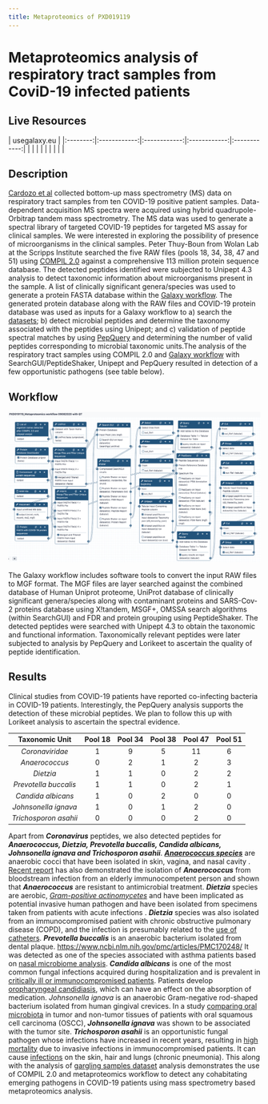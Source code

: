 ```yaml
---
title: Metaproteomics of PXD019119
---
```


# Metaproteomics analysis of respiratory tract samples from CoviD-19 infected patients

## Live Resources

| usegalaxy.eu |
|:--------:|:------------:|:------------:|:------------:|:------------:|
| <FlatShield label="data library" message="view" href="https://usegalaxy.eu/library/list#folders/F9ae5f5ec2d597409" alt="Raw data from data library" /> |
| <FlatShield label="Input data" message="view" href="https://usegalaxy.eu/u/pratikjagtap/h/pxd019119inputmetaproteomics-09022020" alt="Raw data plus auxillary data" /> |
|
| <FlatShield label="Result history" message="view" href="https://usegalaxy.eu/u/subina/h/pxd019119searchmetaproteomics-09082020" alt="Galaxy history" /> |
| <FlatShield label="workflow" message="run" href="https://usegalaxy.eu/u/subina/w/pxd019119metaproteomics-workflow-09082020-with-qt" alt="Galaxy workflow" /> |


## Description

[Cardozo et al](https://www.researchsquare.com/article/rs-28883/v1) collected bottom-up mass spectrometry (MS) data on respiratory tract samples from ten COVID-19 
positive patient samples. Data-dependent acquisition MS spectra were acquired using hybrid quadrupole-Orbitrap tandem mass spectrometry. The MS data was used to generate 
a spectral library of targeted COVID-19 peptides for targeted MS assay for clinical samples. We were interested in exploring the possibility of presence of microorganisms 
in the clinical samples. Peter Thuy-Boun from Wolan Lab at the Scripps Institute searched the five RAW files (pools 18, 34, 38, 47 and 51) using 
[COMPIL 2.0](https://pubs.acs.org/doi/10.1021/acs.jproteome.8b00722) against a comprehensive 113 million protein sequence database. The detected peptides identified 
were subjected to Unipept 4.3 analysis to detect taxonomic information about microorganisms present in the sample. A list of clinically significant genera/species was 
used to generate a protein FASTA database within the [Galaxy workflow](https://usegalaxy.eu/u/subina/w/pxd019119metaproteomics-workflow-09082020-with-qt). The generated 
protein database along with the RAW files and COVID-19 protein database was used as inputs for a Galaxy workflow to a) search 
the [datasets](https://usegalaxy.eu/u/pratikjagtap/h/pxd019119inputmetaproteomics-09022020); b) detect microbial peptides and determine the taxonomy associated with the 
peptides using Unipept; and c) validation of peptide spectral matches by using [PepQuery](https://genome.cshlp.org/content/early/2019/01/04/gr.235028.118) and determining 
the number of valid peptides corresponding to microbial taxonomic units.The analysis of the respiratory tract samples using COMPIL 2.0 and 
[Galaxy workflow](https://usegalaxy.eu/u/subina/w/pxd019119metaproteomics-workflow-09082020-with-qt) with SearchGUI/PeptideShaker, Unipept and PepQuery resulted in detection 
of a few opportunistic pathogens (see table below).

## Workflow

![](./img/wf.png)

The Galaxy workflow includes software tools to convert the input RAW files to MGF format. The MGF files are layer searched against the combined database of Human Uniprot proteome, 
UniProt database of clinically significant genera/species along with contaminant proteins and SARS-Cov-2 proteins database using X!tandem, MSGF+, OMSSA search algorithms (within SearchGUI) 
and FDR and protein grouping using PeptideShaker. The detected peptides were searched with Unipept 4.3 to obtain the taxonomic and functional information. Taxonomically relevant peptides 
were later subjected to analysis by PepQuery and Lorikeet to ascertain the quality of peptide identification.



## Results

Clinical studies from COVID-19 patients have reported co-infecting bacteria in COVID-19 patients. Interestingly, the PepQuery analysis supports the detection of these microbial peptides. 
We plan to follow this up with Lorikeet analysis to ascertain the spectral evidence. 

|    Taxonomic Unit     | Pool 18 | Pool 34 | Pool 38 |  Pool 47 | Pool 51 |
|:---------------------:|:-------:|:-------:|:-------:|:--------:|:-------:|
|    *Coronaviridae*    |    1    |    9    |    5    |    11    |    6    |
|     *Anaerococcus*    |    0    |    2    |    1    |     2    |    3    |
|       *Dietzia*       |    1    |    1    |    0    |     2    |    2    |
| *Prevotella buccalis* |    1    |    1    |    0    |     2    |    1    |
|   *Candida albicans*  |    1    |    0    |    2    |     0    |    0    |
|  *Johnsonella ignava* |    1    |    0    |    1    |     2    |    0    |
| *Trichosporon asahii* |    0    |    0    |    0    |     2    |    0    |


Apart from **_Coronavirus_** peptides, we also detected peptides for **_Anaerococcus, Dietzia, Prevotella buccalis, Candida albicans, Johnsonella ignava and Trichosporon asahii_**.
[**_Anaerococcus species_**](https://doi.org/10.1099/00207713-51-4-1521) are anaerobic cocci that have been isolated in skin, vagina, and nasal cavity . [Recent report](https://doi.org/10.1016/j.anaerobe.2019.102130) 
has also demonstrated the isolation of **_Anaerococcus_** from bloodstream infection from an elderly immunocompetent person and shown that **_Anaerococcus_** are resistant to antimicrobial treatment. 
**_Dietzia_** species are aerobic, [*Gram-positive actinomycetes*](https://doi.org/10.1111/j.1574-695X.2008.00513.x) and have been implicated as potential invasive human pathogen and have been isolated from specimens taken from patients with acute infections . **_Dietzia_** species was also isolated from an immunocompromised patient with chronic obstructive pulmonary disease (COPD), and the infection is presumably related to the [use of catheters](https://doi.org/10.1086/313490). **_Prevotella buccalis_** is an anaerobic bacterium isolated from dental plaque. https://www.ncbi.nlm.nih.gov/pmc/articles/PMC170248/ It was detected as one of the species associated with asthma patients based on [nasal microbiome analysis](https://www.ncbi.nlm.nih.gov/pmc/articles/PMC6123291/). **_Candida albicans_** 
is one of the most common fungal infections acquired during hospitalization and is prevalent in [critically ill or immunocompromised patients](https://cmr.asm.org/content/24/1/141). Patients develop [oropharyngeal candidiasis](https://doi.org/10.1099/jmm.0.045054-0),
which can have an effect on the absorption of medication. *Johnsonella ignava* is an anaerobic Gram-negative rod-shaped bacterium isolated from human gingival crevices. In a study [comparing oral microbiota](https://www.ncbi.nlm.nih.gov/pmc/articles/PMC3507910/) in tumor and non-tumor tissues of patients with oral squamous cell carcinoma (OSCC), **_Johnsonella ignava_** was shown to be associated with the tumor site. **_Trichosporon asahii_** is an 
opportunistic fungal pathogen whose infections have increased in recent years, resulting in [high mortality](https://doi.org/10.1093/mmy/myaa076) due to invasive infections in immunocompromised patients. It can cause [infections](https://www.ncbi.nlm.nih.gov/pmc/articles/PMC7439294/) on the skin, hair and lungs (chronic pneumonia).
This along with the analysis of [gargling samples dataset](https://covid19.galaxyproject.org/proteomics/mpxd019423/#live-resources) analysis demonstrates the use of COMPIL 2.0 and metaproteomics workflow to detect any cohabitating emerging pathogens in COVID-19 patients using mass spectrometry based metaproteomics analysis.


